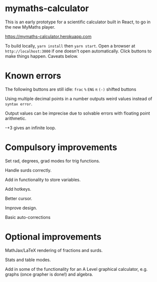 # mymaths-calculator

This is an early prototype for a scientific calculator built in React, to go in the new MyMaths player.

https://mymaths-calculator.herokuapp.com

To build locally, `yarn install` then `yarn start`. Open a browser at `http://localhost:3000` if one doesn't open automatically.
Click buttons to make things happen. Caveats below.

# Known errors

The following buttons are still idle:
`frac`
`%`
`ENG`
`π`
`(-)`
shifted buttons

Using multiple decimal points in a number outputs weird values instead of `syntax error`.

Output values can be imprecise due to solvable errors with floating point arithmetic.

-+3 gives an infinite loop.

# Compulsory improvements

Set rad, degrees, grad modes for trig functions.

Handle surds correctly.

Add in functionality to store variables.

Add hotkeys.

Better cursor.

Improve design.

Basic auto-corrections

# Optional improvements

MathJax/LaTeX rendering of fractions and surds.

Stats and table modes.

Add in some of the functionality for an A Level graphical calculator, e.g. graphs (once grapher is done!) and algebra.
